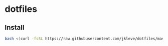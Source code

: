 # dotfiles


## Install
```sh
bash <(curl -fsSL https://raw.githubusercontent.com/jkleve/dotfiles/master/install.sh)
```
